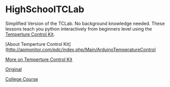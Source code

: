 # HighSchoolTCLab
Simplified Version of the TCLab. No background knowledge needed. These lessons teach you python interactively from beginners level using the [Temperture Control Kit](http://apmonitor.com/pdc/index.php/Main/ArduinoTemperatureControl).


[About Temperture Control Kit](http://apmonitor.com/pdc/index.php/Main/ArduinoTemperatureControl

[More on Temperture Control Kit](https://github.com/APMonitor/arduino/blob/master/README.md)

[Original](https://github.com/APMonitor/arduino)

[College Course](https://github.com/APMonitor/learn_python)
